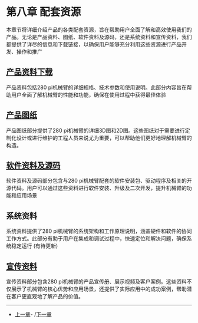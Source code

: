 # 第八章 配套资源
本章节将详细介绍产品的各类配套资源，旨在帮助用户全面了解和高效使用我们的产品。无论是产品资料、图纸、软件资料及源码，还是系统资料和宣传资料，我们都提供了详尽的信息和下载链接，以确保用户能够充分利用这些资源进行产品开发、操作和推广

## [产品资料下载](8.1-ProductInformation/README.MD)

产品资料包括280 pi机械臂的详细规格、技术参数和使用说明。此部分内容旨在帮助用户全面了解机械臂的性能和功能，确保在使用过程中获得最佳体验

## [产品图纸](8.2-ProductDrawings/README.MD)

产品图纸部分提供了280 pi机械臂的详细3D图和2D图。这些图纸对于需要进行定制化设计或进行维护的工程人员来说尤为重要，可以帮助他们更好地理解机械臂的构造。

## [软件资料及源码](8.3-SoftwareInformationAndSourceCode/README.MD)
软件资料及源码部分包含与280 pi机械臂配套的软件安装包、驱动程序及相关的开源代码。用户可以通过这些资料进行软件安装、升级及二次开发，提升机械臂的功能和应用场景

## 系统资料

系统资料提供了280 pi机械臂的系统架构和工作原理说明，涵盖硬件和软件的协同工作方式。此部分有助于用户在集成和调试过程中，快速定位和解决问题，确保系统稳定运行
(有待更新)
## [宣传资料](8.5-PromotionalMaterials/README.MD)

宣传资料部分包含280 pi机械臂的产品宣传册、展示视频及客户案例。这些资料不仅展示了机械臂的核心优势和应用场景，还提供了实际应用中的成功案例，帮助潜在客户更直观地了解产品的价值。

---
- [上一章](../7.SuccessfulCase/7-SuccessfulCases.md)- /[下一章](../../4-SupportAndService/11.AboutUs/11.AboutUs.md)